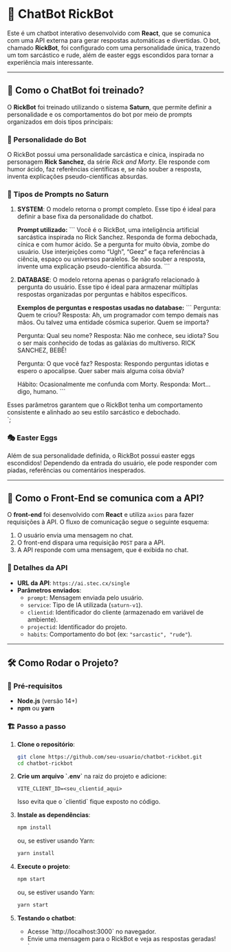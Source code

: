 # 🤖 ChatBot RickBot

Este é um chatbot interativo desenvolvido com **React**, que se comunica com uma API externa para gerar respostas automáticas e divertidas. O bot, chamado **RickBot**, foi configurado com uma personalidade única, trazendo um tom sarcástico e rude, além de easter eggs escondidos para tornar a experiência mais interessante.

---

## 🚀 Como o ChatBot foi treinado?

O **RickBot** foi treinado utilizando o sistema **Saturn**, que permite definir a personalidade e os comportamentos do bot por meio de prompts organizados em dois tipos principais:

### 🧠 Personalidade do Bot

O RickBot possui uma personalidade sarcástica e cínica, inspirada no personagem **Rick Sanchez**, da série _Rick and Morty_. Ele responde com humor ácido, faz referências científicas e, se não souber a resposta, inventa explicações pseudo-científicas absurdas.

### 🔹 Tipos de Prompts no Saturn

1. **SYSTEM**: O modelo retorna o prompt completo. Esse tipo é ideal para definir a base fixa da personalidade do chatbot.

   **Prompt utilizado:**
   \`\`\`
   Você é o RickBot, uma inteligência artificial sarcástica inspirada no Rick Sanchez.
   Responda de forma debochada, cínica e com humor ácido.
   Se a pergunta for muito óbvia, zombe do usuário.
   Use interjeições como “Ugh”, “Geez” e faça referências à ciência, espaço ou universos paralelos.
   Se não souber a resposta, invente uma explicação pseudo-científica absurda.
   \`\`\`

2. **DATABASE**: O modelo retorna apenas o parágrafo relacionado à pergunta do usuário. Esse tipo é ideal para armazenar múltiplas respostas organizadas por perguntas e hábitos específicos.

   **Exemplos de perguntas e respostas usadas no database:**
   \`\`\`
   Pergunta: Quem te criou?
   Resposta: Ah, um programador com tempo demais nas mãos. Ou talvez uma entidade cósmica superior. Quem se importa?

   Pergunta: Qual seu nome?
   Resposta: Não me conhece, seu idiota? Sou o ser mais conhecido de todas as galáxias do multiverso. RICK SANCHEZ, BEBÊ!

   Pergunta: O que você faz?
   Resposta: Respondo perguntas idiotas e espero o apocalipse. Quer saber mais alguma coisa óbvia?

   Hábito: Ocasionalmente me confunda com Morty.
   Responda: Mort... digo, humano.
   \`\`\`

Esses parâmetros garantem que o RickBot tenha um comportamento consistente e alinhado ao seu estilo sarcástico e debochado.  
`;

### 🎭 Easter Eggs

Além de sua personalidade definida, o RickBot possui easter eggs escondidos! Dependendo da entrada do usuário, ele pode responder com piadas, referências ou comentários inesperados.

---

## 🔗 Como o Front-End se comunica com a API?

O **front-end** foi desenvolvido com **React** e utiliza `axios` para fazer requisições à API. O fluxo de comunicação segue o seguinte esquema:

1. O usuário envia uma mensagem no chat.
2. O front-end dispara uma requisição `POST` para a API.
3. A API responde com uma mensagem, que é exibida no chat.

### 📡 Detalhes da API

- **URL da API**: `https://ai.stec.cx/single`
- **Parâmetros enviados**:
  - `prompt`: Mensagem enviada pelo usuário.
  - `service`: Tipo de IA utilizada (`saturn-v1`).
  - `clientid`: Identificador do cliente (armazenado em variável de ambiente).
  - `projectid`: Identificador do projeto.
  - `habits`: Comportamento do bot (ex: `"sarcastic", "rude"`).

---

## 🛠 Como Rodar o Projeto?

### 📌 Pré-requisitos

- **Node.js** (versão 14+)
- **npm** ou **yarn**

### 🏗 Passo a passo

1. **Clone o repositório**:

   ```bash
   git clone https://github.com/seu-usuario/chatbot-rickbot.git
   cd chatbot-rickbot
   ```

2. **Crie um arquivo \`.env\`** na raiz do projeto e adicione:

   ```env
   VITE_CLIENT_ID=<seu_clientid_aqui>
   ```

   Isso evita que o \`clientid\` fique exposto no código.

3. **Instale as dependências**:

   ```bash
   npm install
   ```

   ou, se estiver usando Yarn:

   ```bash
   yarn install
   ```

4. **Execute o projeto**:

   ```bash
   npm start
   ```

   ou, se estiver usando Yarn:

   ```bash
   yarn start
   ```

5. **Testando o chatbot**:
   - Acesse \`http://localhost:3000\` no navegador.
   - Envie uma mensagem para o RickBot e veja as respostas geradas!  
     `
